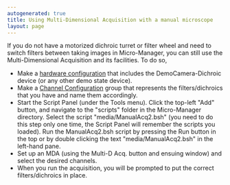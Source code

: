 ```yaml
---
autogenerated: true
title: Using Multi-Dimensional Acquisition with a manual microscope
layout: page
---
```


If you do not have a motorized dichroic turret or filter wheel and need
to switch filters between taking images in Micro-Manager, you can still
use the Multi-Dimensional Acquisition and its facilities. To do so,

-   Make a [hardware
    configuration](Micro-Manager_Configuration_Guide "wikilink") that
    includes the DemoCamera-Dichroic device (or any other demo state
    device).
-   Make a [Channel
    Configuration](Micro-Manager_Configuration_Guide#Configuration_Presets "wikilink")
    group that represents the filters/dichroics that you have and name
    them accordingly.
-   Start the Script Panel (under the Tools menu). Click the top-left
    "Add" button, and navigate to the "scripts" folder in the
    Micro-Manager directory. Select the script "media/ManualAcq2.bsh" (you
    need to do this step only one time, the Script Panel will remember
    the scripts you loaded). Run the ManualAcq2.bsh script by pressing
    the Run button in the top or by double clicking the text
    "media/ManualAcq2.bsh" in the left-hand pane.
-   Set up an MDA (using the Multi-D Acq. button and ensuing window) and
    select the desired channels.
-   When you run the acquisition, you will be prompted to put the
    correct filters/dichroics in place.

